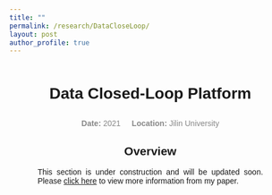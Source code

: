```yaml
---
title: ""
permalink: /research/DataCloseLoop/
layout: post
author_profile: true
---
```



<style>
body {
  width: 90%;
  margin: 0 auto;
  font-family: Arial, sans-serif;
}

h1, h2, h3, h4 {
  text-align: center;
}

.content {
  display: flex;
  justify-content: center;
  flex-direction: column;
  align-items: center;
}

.content p {
  text-align: justify;
  width: 80%;
  margin: 0 auto;
}

.date-location {
  display: flex;
  justify-content: center;
  align-items: center;
  font-size: 14px;
  color: #888;
  margin-top: 10px;
}

.date-location .date,
.date-location .location {
  margin: 0 10px;
}
</style>

<div class="content">
  <h1>Data Closed-Loop Platform</h1>

  <div class="date-location">
    <div class="date"><strong>Date:</strong> 2021</div>
    <div class="location"><strong>Location:</strong> Jilin University</div>
  </div>

  <h2>Overview</h2>
  <p>This section is under construction and will be updated soon. Please <a href="https://ieeexplore.ieee.org/document/10265228">click here</a> to view more information from my paper.</p>
</div>



